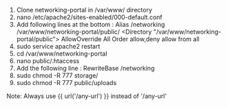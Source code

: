1. Clone networking-portal in /var/www/ directory
2. nano /etc/apache2/sites-enabled/000-default.conf
3. Add following lines at the bottom :
	Alias /networking /var/www/networking-portal/public/
	<Directory "/var/www/networking-portal/public">
		AllowOverride All
		Order allow,deny
		allow from all
	</Directory>
4. sudo service apache2 restart
5. cd /var/www/networking-portal
6. nano public/.htaccess
7. Add the following line :
	 RewriteBase /networking
8. sudo chmod -R 777 storage/
9. sudo chmod -R 777 public/uploads

Note: Always use {{ url('/any-url') }} instead of '/any-url'

